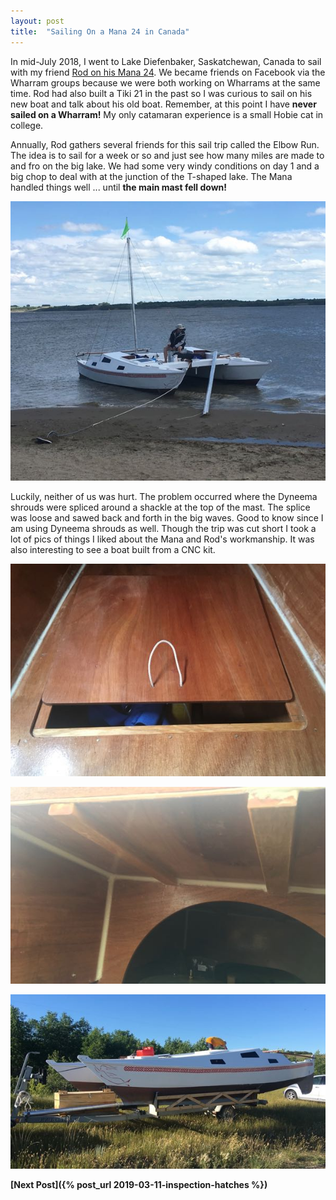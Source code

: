 ```yaml
---
layout: post
title:  "Sailing On a Mana 24 in Canada"
---
```


In mid-July 2018, I went to Lake Diefenbaker, Saskatchewan, Canada to sail with my friend [Rod on his Mana 24](https://villagerainbows.com). We became friends on Facebook via the Wharram groups because we were both working on Wharrams at the same time. Rod had also built a Tiki 21 in the past so I was curious to sail on his new boat and talk about his old boat. Remember, at this point I have **never sailed on a Wharram!** My only catamaran experience is a small Hobie cat in college.

Annually, Rod gathers several friends for this sail trip called the Elbow Run. The idea is to sail for a week or so and just see how many miles are made to and fro on the big lake. We had some very windy conditions on day 1 and a big chop to deal with at the junction of the T-shaped lake. The Mana handled things well ... until **the main mast fell down!**

![Mast Down!](/assets/images/canada-mast.jpg)

Luckily, neither of us was hurt. The problem occurred where the Dyneema shrouds were spliced around a shackle at the top of the mast. The splice was loose and sawed back and forth in the big waves. Good to know since I am using Dyneema shrouds as well. Though the trip was cut short I took a lot of pics of things I liked about the Mana and Rod's workmanship. It was also interesting to see a boat built from a CNC kit.

![CNC cut hatch](/assets/images/canada-sole.jpg)

![Cabin Ceiling](/assets/images/canada-cabin.jpg)

![Mana 24 on a trailer](/assets/images/canada-trailer.jpg)

**[Next Post]({% post_url 2019-03-11-inspection-hatches %})**
